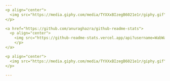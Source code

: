 ```yaml
---
<p align="center">
  <img src="https://media.giphy.com/media/TYXXxBIzegB6021e1r/giphy.gif" width="210px"/><img src="https://media.giphy.com/media/TYXXxBIzegB6021e1r/giphy.gif" width="210px"/><img src="https://media.giphy.com/media/TYXXxBIzegB6021e1r/giphy.gif" width="210px"/><img src="https://media.giphy.com/media/TYXXxBIzegB6021e1r/giphy.gif" width="210px"/>
</p>

<a href="https://github.com/anuraghazra/github-readme-stats">
  <p align="center">
    <img src="https://github-readme-stats.vercel.app/api?username=WabWab-E&show_icons=true&custom_title=Working%20On%20🚀&icon_color=4641D9&title_color=000000&bg_color=E5E5E5&text_color=898989" height="250px"/>
    </p>
</a>

<p align="center">
  <img src="https://media.giphy.com/media/TYXXxBIzegB6021e1r/giphy.gif" width="210px"/><img src="https://media.giphy.com/media/TYXXxBIzegB6021e1r/giphy.gif" width="210px"/><img src="https://media.giphy.com/media/TYXXxBIzegB6021e1r/giphy.gif" width="210px"/><img src="https://media.giphy.com/media/TYXXxBIzegB6021e1r/giphy.gif" width="210px"/>
</p>

---
```

